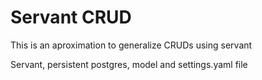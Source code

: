 # Servant CRUD

This is an aproximation to generalize CRUDs using servant

Servant, persistent postgres, model and settings.yaml file
